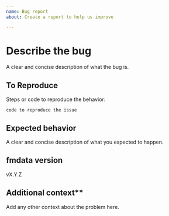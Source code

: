 ```yaml
---
name: Bug report
about: Create a report to help us improve

---
```


# Describe the bug

A clear and concise description of what the bug is.

## To Reproduce

Steps or code to reproduce the behavior:

    code to reproduce the issue

## Expected behavior

A clear and concise description of what you expected to happen.

## fmdata version

vX.Y.Z

## Additional context**

Add any other context about the problem here.
